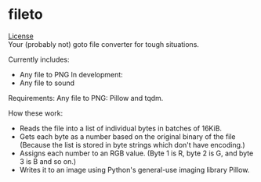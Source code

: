 # fileto
[License](https://sprow.dev/license)\
Your (probably not) goto file converter for tough situations.

Currently includes:
 + Any file to PNG
In development:
 + Any file to sound

Requirements:
  Any file to PNG: Pillow and tqdm.

How these work:
 + Reads the file into a list of individual bytes in batches of 16KiB.
 + Gets each byte as a number based on the original binary of the file (Because the list is stored in byte strings which don't have encoding.)
 + Assigns each number to an RGB value. (Byte 1 is R, byte 2 is G, and byte 3 is B and so on.)
 + Writes it to an image using Python's general-use imaging library Pillow.
